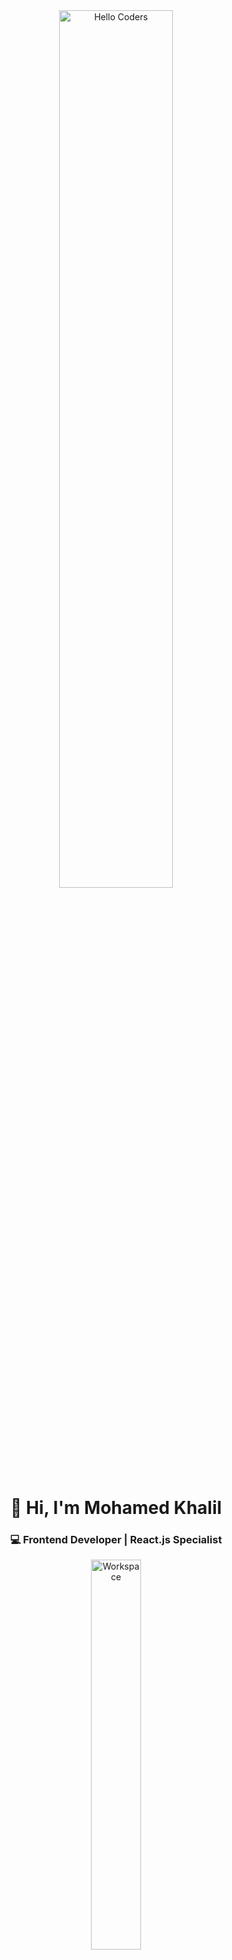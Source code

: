 <div align="center">
  
<img src="https://raw.githubusercontent.com/SP-XD/SP-XD/main/images/hellocoders_rounded.gif" width="60%" alt="Hello Coders" />

<h1>👋 Hi, I'm Mohamed Khalil</h1>
<h3>💻 Frontend Developer | React.js Specialist</h3>

<img src="https://raw.githubusercontent.com/SP-XD/SP-XD/main/images/dev-working_rounded.gif" width="40%" alt="Workspace" />

<br><br>

[![LinkedIn](https://img.shields.io/badge/LinkedIn-blue?style=flat&logo=linkedin&logoColor=white)](https://www.linkedin.com/in/your-link-here)
[![Portfolio](https://img.shields.io/badge/Portfolio-black?style=flat&logo=react&logoColor=61DAFB)](https://your-portfolio-link.com)
[![Email](https://img.shields.io/badge/Email-grey?style=flat&logo=gmail&logoColor=white)](mailto:your-email@example.com)

![Profile Views](https://komarev.com/ghpvc/?username=MohamedKhalil&style=flat&color=orange&label=PROFILE+VIEWS)

</div>

---

## 🚀 **About Me**
- 🌱 I’m currently learning **Advanced React.js, Next.js, and Performance Optimization**
- 🎯 Passionate about building **modern, responsive, and user-friendly web apps**
- 🧩 Exploring **Frontend architecture & clean code**
- 💬 Ask me about **React.js, JavaScript, and Frontend Development**
- 📫 Reach me at **your-email@example.com**

---

## 🛠️ **Tech Stack & Tools**

![React](https://img.shields.io/badge/React-20232A?style=flat&logo=react&logoColor=61DAFB)
![JavaScript](https://img.shields.io/badge/JavaScript-F7DF1E?style=flat&logo=javascript&logoColor=black)
![HTML](https://img.shields.io/badge/HTML5-E34F26?style=flat&logo=html5&logoColor=white)
![CSS](https://img.shields.io/badge/CSS3-1572B6?style=flat&logo=css3&logoColor=white)
![Bootstrap](https://img.shields.io/badge/Bootstrap-7952B3?style=flat&logo=bootstrap&logoColor=white)
![TailwindCSS](https://img.shields.io/badge/TailwindCSS-06B6D4?style=flat&logo=tailwind-css&logoColor=white)
![Node.js](https://img.shields.io/badge/Node.js-339933?style=flat&logo=node.js&logoColor=white)
![Git](https://img.shields.io/badge/Git-F05032?style=flat&logo=git&logoColor=white)
![Figma](https://img.shields.io/badge/Figma-F24E1E?style=flat&logo=figma&logoColor=white)
![VS Code](https://img.shields.io/badge/VS_Code-0078D4?style=flat&logo=visual-studio-code&logoColor=white)

---

## 📊 **GitHub Stats**

<div align="center">
  
<img src="https://github-readme-stats.vercel.app/api?username=MohamedKhalil&show_icons=true&theme=tokyonight" width="49%" />
<img src="https://github-readme-streak-stats.herokuapp.com?user=MohamedKhalil&theme=tokyonight&hide_border=false" width="49%" />

</div>

---

## 🗂️ **Top Projects**

| Project | Description | Tech |
|--------|------------|------|
| [🔗 Portfolio Website](https://your-portfolio-link.com) | Personal portfolio showcasing my projects & skills | React, TailwindCSS |
| [📱 Todo App](https://github.com/your-username/todo-app) | A modern todo app with React hooks & local storage | React, CSS |
| [🌐 Weather App](https://github.com/your-username/weather-app) | A weather forecast app using OpenWeather API | React, Bootstrap |

---

## 🎧 **Coding Vibes**

[![Spotify](https://spotify-readme.sp-xd.vercel.app/api/spotify)](https://open.spotify.com/)

---

<div align="center">

### 💡 “Code is like humor. When you have to explain it, it’s bad.”

</div>
